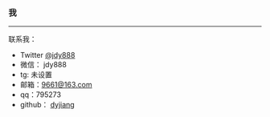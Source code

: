 ### 我
---
<!-- > 人们不愿意相信一个土匪的名字叫牧之，人们更愿意相信叫麻子，人们特别愿意相信，他的脸上应该长着麻子。 --- 《让子弹飞》 -->



联系我：

- Twitter  [@jdy888](https://twitter.com/jdy888) 
- 微信： jdy888  
- tg: 未设置
- 邮箱：[9661@163.com]()   
- qq：795273
- github： [dyjiang](https://github.com/dyjiang/blog.git)


